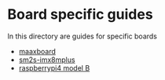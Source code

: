 # Board specific guides

In this directory are guides for specific boards

* [maaxboard](maaxboard.md)
* [sm2s-imx8mplus](sm2s-imx8mp.md)
* [raspberrypi4 model B](rpi4b.md)